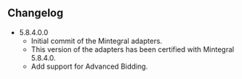 ## Changelog
 * 5.8.4.0.0
    * Initial commit of the Mintegral adapters.
    * This version of the adapters has been certified with Mintegral 5.8.4.0.
    * Add support for Advanced Bidding.
